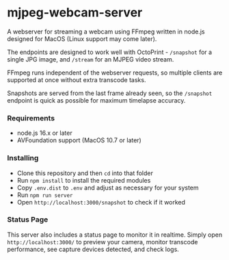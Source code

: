 # mjpeg-webcam-server

A webserver for streaming a webcam using FFmpeg written in node.js designed for MacOS (Linux support may come later).

The endpoints are designed to work well with OctoPrint - `/snapshot` for a single JPG image, and `/stream` for an MJPEG video stream.

FFmpeg runs independent of the webserver requests, so multiple clients are supported at once without extra transcode tasks.

Snapshots are served from the last frame already seen, so the `/snapshot` endpoint is quick as possible for maximum timelapse accuracy.

### Requirements

* node.js 16.x or later
* AVFoundation support (MacOS 10.7 or later)

### Installing

* Clone this repository and then `cd` into that folder
* Run `npm install` to install the required modules
* Copy `.env.dist` to `.env` and adjust as necessary for your system
* Run `npm run server`
* Open `http://localhost:3000/snapshot` to check if it worked

### Status Page

This server also includes a status page to monitor it in realtime. Simply open `http://localhost:3000/` to preview your camera, monitor transcode performance, see capture devices detected, and check logs.

